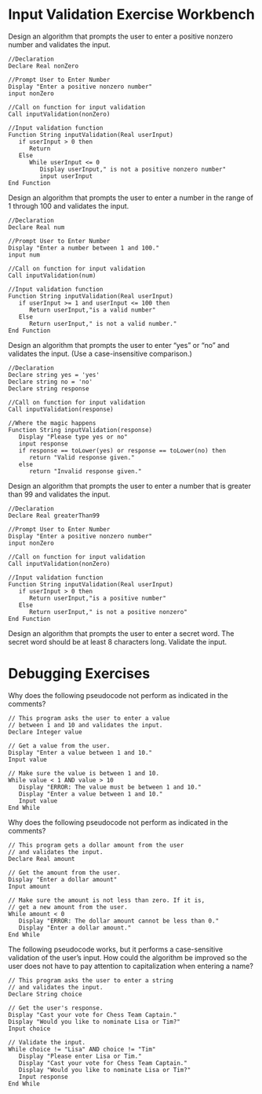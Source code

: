 # Input Validation Exercise Workbench

Design an algorithm that prompts the user to enter a positive nonzero number and validates the input.

```
//Declaration
Declare Real nonZero

//Prompt User to Enter Number
Display "Enter a positive nonzero number"
input nonZero

//Call on function for input validation
Call inputValidation(nonZero)

//Input validation function
Function String inputValidation(Real userInput)
   if userInput > 0 then
      Return 
   Else
      While userInput <= 0
         Display userInput," is not a positive nonzero number"
         input userInput
End Function
```

Design an algorithm that prompts the user to enter a number in the range of 1 through 100 and validates the input.

```
//Declaration
Declare Real num

//Prompt User to Enter Number
Display "Enter a number between 1 and 100."
input num

//Call on function for input validation
Call inputValidation(num)

//Input validation function
Function String inputValidation(Real userInput)
   if userInput >= 1 and userInput <= 100 then
      Return userInput,"is a valid number"
   Else
      Return userInput," is not a valid number."
End Function
```

Design an algorithm that prompts the user to enter “yes” or “no” and validates the input. (Use a case-insensitive comparison.)

```
//Declaration
Declare string yes = 'yes'
Declare string no = 'no'
Declare string response

//Call on function for input validation
Call inputValidation(response)

//Where the magic happens
Function String inputValidation(response)
   Display "Please type yes or no"
   input response
   if response == toLower(yes) or response == toLower(no) then
      return "Valid response given."
   else
      return "Invalid response given."
```

Design an algorithm that prompts the user to enter a number that is greater than 99 and validates the input.

```
//Declaration
Declare Real greaterThan99

//Prompt User to Enter Number
Display "Enter a positive nonzero number"
input nonZero

//Call on function for input validation
Call inputValidation(nonZero)

//Input validation function
Function String inputValidation(Real userInput)
   if userInput > 0 then
      Return userInput,"is a positive number"
   Else
      Return userInput," is not a positive nonzero"
End Function
```

Design an algorithm that prompts the user to enter a secret word. The secret word should be at least 8 characters long. Validate the input.

# Debugging Exercises

Why does the following pseudocode not perform as indicated in the comments?
```
// This program asks the user to enter a value
// between 1 and 10 and validates the input.
Declare Integer value

// Get a value from the user.
Display "Enter a value between 1 and 10."
Input value

// Make sure the value is between 1 and 10.
While value < 1 AND value > 10
   Display "ERROR: The value must be between 1 and 10."
   Display "Enter a value between 1 and 10."
   Input value
End While
```
Why does the following pseudocode not perform as indicated in the comments?
```
// This program gets a dollar amount from the user
// and validates the input.
Declare Real amount

// Get the amount from the user.
Display "Enter a dollar amount"
Input amount

// Make sure the amount is not less than zero. If it is,
// get a new amount from the user.
While amount < 0
   Display "ERROR: The dollar amount cannot be less than 0."
   Display "Enter a dollar amount."
End While
```
The following pseudocode works, but it performs a case-sensitive validation of the user’s input. How could the algorithm be improved so the user does not have to pay attention to capitalization when entering a name?
```
// This program asks the user to enter a string
// and validates the input.
Declare String choice

// Get the user's response.
Display "Cast your vote for Chess Team Captain."
Display "Would you like to nominate Lisa or Tim?"
Input choice

// Validate the input.
While choice != "Lisa" AND choice != "Tim"
   Display "Please enter Lisa or Tim."
   Display "Cast your vote for Chess Team Captain."
   Display "Would you like to nominate Lisa or Tim?"
   Input response
End While
```
